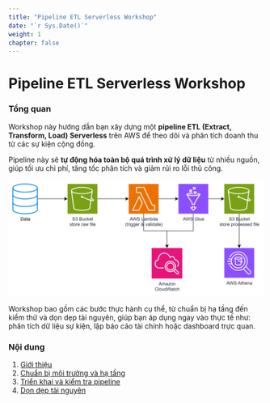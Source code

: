 ```yaml
---
title: "Pipeline ETL Serverless Workshop"
date: "`r Sys.Date()`"
weight: 1
chapter: false
---
```


# Pipeline ETL Serverless Workshop

### Tổng quan

Workshop này hướng dẫn bạn xây dựng một **pipeline ETL (Extract, Transform, Load) Serverless** trên AWS để theo dõi và phân tích doanh thu từ các sự kiện cộng đồng.

Pipeline này sẽ **tự động hóa toàn bộ quá trình xử lý dữ liệu** từ nhiều nguồn, giúp tối ưu chi phí, tăng tốc phân tích và giảm rủi ro lỗi thủ công.

![alt text](image.png)

Workshop bao gồm các bước thực hành cụ thể, từ chuẩn bị hạ tầng đến kiểm thử và dọn dẹp tài nguyên, giúp bạn áp dụng ngay vào thực tế như: phân tích dữ liệu sự kiện, lập báo cáo tài chính hoặc dashboard trực quan.

### Nội dung

1. [Giới thiệu](1-introduce/)
2. [Chuẩn bị môi trường và hạ tầng](2-prerequiste/)
3. [Triển khai và kiểm tra pipeline](3-Accessibilitytoinstances/)
4. [Dọn dẹp tài nguyên](4-cleanup/)
